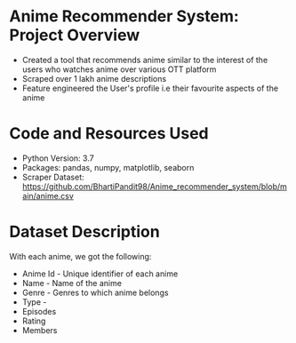 # Anime Recommender System: Project Overview
- Created a tool that recommends anime similar to the interest of the users who watches anime over various OTT platform 
- Scraped over 1 lakh anime descriptions
- Feature engineered the User's profile i.e their favourite aspects of the anime

# Code and Resources Used
- Python Version: 3.7
- Packages: pandas, numpy, matplotlib, seaborn
- Scraper Dataset: https://github.com/BhartiPandit98/Anime_recommender_system/blob/main/anime.csv

# Dataset Description
With each anime, we got the following:
- Anime Id - Unique identifier of each anime
- Name - Name of the anime
- Genre - Genres to which anime belongs
- Type -  
- Episodes
- Rating
- Members
